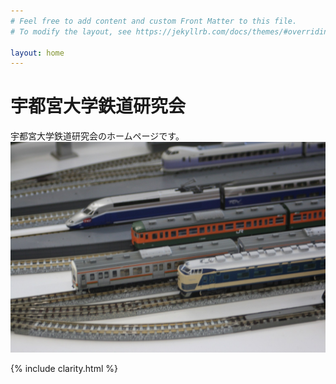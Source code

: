 ```yaml
---
# Feel free to add content and custom Front Matter to this file.
# To modify the layout, see https://jekyllrb.com/docs/themes/#overriding-theme-defaults

layout: home
---
```

# 宇都宮大学鉄道研究会

宇都宮大学鉄道研究会のホームページです。
![Test Image 1](aseets/2023/LINE_ALBUM_2023_231228_1.jpg)

{% include clarity.html %}
